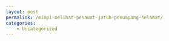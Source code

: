 ```yaml
---
layout: post
permalink: /mimpi-melihat-pesawat-jatuh-penumpang-selamat/
categories:
    - Uncategorized
---
```


